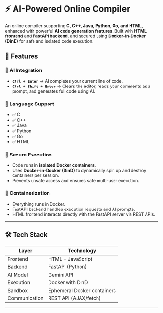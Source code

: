 # ⚡ AI-Powered Online Compiler

An online compiler supporting **C, C++, Java, Python, Go, and HTML**, enhanced with powerful **AI code generation features**. Built with **HTML frontend** and **FastAPI backend**, and secured using **Docker-in-Docker (DinD)** for safe and isolated code execution.

## 🌟 Features

### 🧠 AI Integration
- **`Ctrl + Enter`** → AI completes your current line of code.
- **`Ctrl + Shift + Enter`** → Clears the editor, reads your comments as a prompt, and generates full code using AI.

### 🧪 Language Support
- ✅ C
- ✅ C++
- ✅ Java
- ✅ Python
- ✅ Go
- ✅ HTML

### 🔐 Secure Execution
- Code runs in **isolated Docker containers**.
- Uses **Docker-in-Docker (DinD)** to dynamically spin up and destroy containers per session.
- Prevents unsafe access and ensures safe multi-user execution.

### 🐳 Containerization
- Everything runs in Docker.
- FastAPI backend handles execution requests and AI prompts.
- HTML frontend interacts directly with the FastAPI server via REST APIs.

---

## 🛠 Tech Stack

| Layer       | Technology    |
|-------------|---------------|
| Frontend    | HTML + JavaScript |
| Backend     | FastAPI (Python) |
| AI Model    | Gemini API |
| Execution   | Docker with DinD |
| Sandbox     | Ephemeral Docker containers |
| Communication | REST API (AJAX/fetch) |

---
